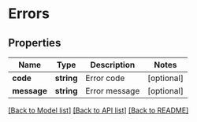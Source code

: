# Errors

## Properties
Name | Type | Description | Notes
------------ | ------------- | ------------- | -------------
**code** | **string** | Error code | [optional] 
**message** | **string** | Error message | [optional] 

[[Back to Model list]](../../README.md#documentation-for-models) [[Back to API list]](../../README.md#documentation-for-api-endpoints) [[Back to README]](../../README.md)

